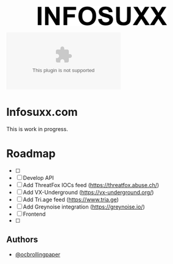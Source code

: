 
<p align="center">
  <img width="342px" height= "52px" src="https://raw.githubusercontent.com/ocbrollingpaper/infosuxx.com/main/assets/logo.png">
</p>


[![GitHub license](https://img.shields.io/github/license/ocbrollingpaper/infosuxx.com?color=black&style=for-the-badge)](https://github.com/ocbrollingpaper/infosuxx.com/blob/main/LICENSE)

# Infosuxx.com
This is work in progress.
# Roadmap

- [ ] 
- [ ] Develop API
- [ ] Add ThreatFox IOCs feed (https://threatfox.abuse.ch/)
- [ ] Add VX-Underground  (https://vx-underground.org/)
- [ ] Add Tri.age feed (https://www.tria.ge)
- [ ] Add Greynoise integration (https://greynoise.io/)
- [ ] Frontend
- [ ] 
## Authors

- [@ocbrollingpaper](https://www.github.com/ocbrollingpaper)

